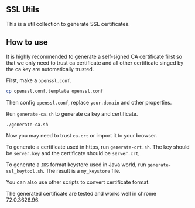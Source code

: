 ## SSL Utils

This is a util collection to generate SSL certificates. 

## How to use

It is highly recommended to generate a self-signed CA certificate first so that we only need to trust ca certificate and all other certificate singed by the ca key are automatically trusted.

First, make a `openssl.conf`.
``` bash
cp openssl.conf.template openssl.conf
```

Then config `openssl.conf`, replace `your.domain` and other properties.

Run `generate-ca.sh` to generate ca key and certificate.
``` bash
./generate-ca.sh
```

Now you may need to trust `ca.crt` or import it to your browser.

To generate a certificate used in https, run `generate-crt.sh`. The key should be `server.key` and the certificate should be `server.crt`,

To generate a `JKS` format keystore used in Java world, run `generate-ssl_keytool.sh`. The result is a `my_keystore` file.

You can also use other scripts to convert certificate format.

The generated certificate are tested and works well in chrome 72.0.3626.96.


